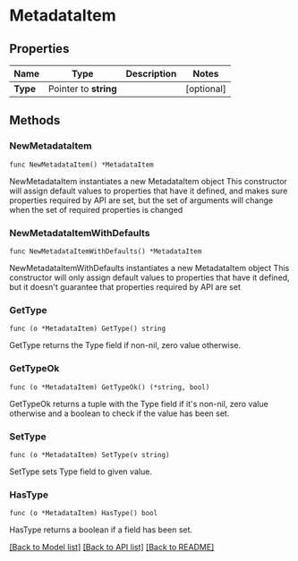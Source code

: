 # MetadataItem

## Properties

Name | Type | Description | Notes
------------ | ------------- | ------------- | -------------
**Type** | Pointer to **string** |  | [optional] 

## Methods

### NewMetadataItem

`func NewMetadataItem() *MetadataItem`

NewMetadataItem instantiates a new MetadataItem object
This constructor will assign default values to properties that have it defined,
and makes sure properties required by API are set, but the set of arguments
will change when the set of required properties is changed

### NewMetadataItemWithDefaults

`func NewMetadataItemWithDefaults() *MetadataItem`

NewMetadataItemWithDefaults instantiates a new MetadataItem object
This constructor will only assign default values to properties that have it defined,
but it doesn't guarantee that properties required by API are set

### GetType

`func (o *MetadataItem) GetType() string`

GetType returns the Type field if non-nil, zero value otherwise.

### GetTypeOk

`func (o *MetadataItem) GetTypeOk() (*string, bool)`

GetTypeOk returns a tuple with the Type field if it's non-nil, zero value otherwise
and a boolean to check if the value has been set.

### SetType

`func (o *MetadataItem) SetType(v string)`

SetType sets Type field to given value.

### HasType

`func (o *MetadataItem) HasType() bool`

HasType returns a boolean if a field has been set.


[[Back to Model list]](../README.md#documentation-for-models) [[Back to API list]](../README.md#documentation-for-api-endpoints) [[Back to README]](../README.md)


